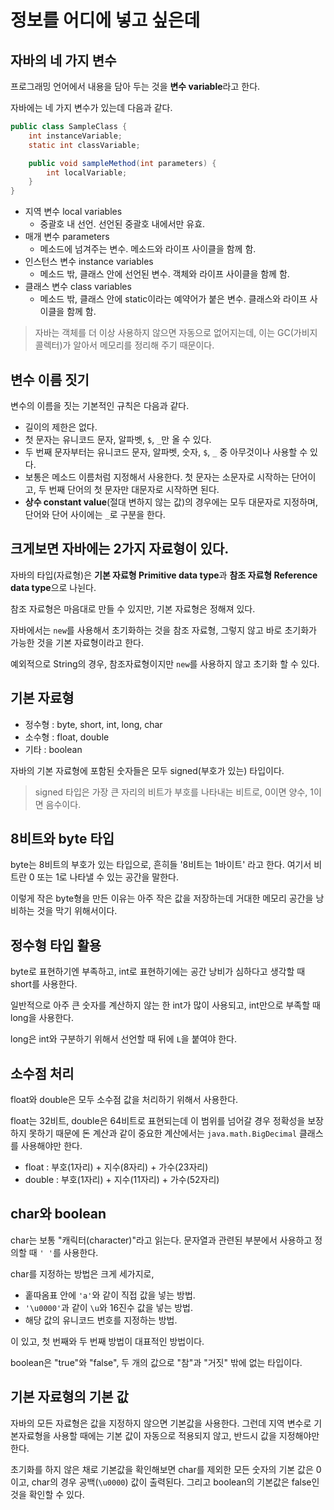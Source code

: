 # 정보를 어디에 넣고 싶은데

## 자바의 네 가지 변수

프로그래밍 언어에서 내용을 담아 두는 것을 **변수 variable**라고 한다.

자바에는 네 가지 변수가 있는데 다음과 같다.

```java
public class SampleClass {
    int instanceVariable;
    static int classVariable;

    public void sampleMethod(int parameters) {
        int localVariable;
    }
}
```

- 지역 변수 local variables
    - 중괄호 내 선언. 선언된 중괄호 내에서만 유효.
- 매개 변수 parameters
    - 메소드에 넘겨주는 변수. 메소드와 라이프 사이클을 함께 함.
- 인스턴스 변수 instance variables
    - 메소드 밖, 클래스 안에 선언된 변수. 객체와 라이프 사이클을 함께 함.
- 클래스 변수 class variables
    - 메소드 밖, 클래스 안에 static이라는 예약어가 붙은 변수. 클래스와 라이프 사이클을 함께 함.

> 자바는 객체를 더 이상 사용하지 않으면 자동으로 없어지는데, 이는 GC(가비지 콜렉터)가 알아서 메모리를 정리해 주기 때문이다.

## 변수 이름 짓기

변수의 이름을 짓는 기본적인 규칙은 다음과 같다.

- 길이의 제한은 없다.
- 첫 문자는 유니코드 문자, 알파벳, `$`, `_`만 올 수 있다.
- 두 번째 문자부터는 유니코드 문자, 알파벳, 숫자, `$`, `_` 중 아무것이나 사용할 수 있다.
- 보통은 메소드 이름처럼 지정해서 사용한다. 첫 문자는 소문자로 시작하는 단어이고, 두 번째 단어의 첫 문자만 대문자로 시작하면 된다.
- **상수 constant value**(절대 변하지 않는 값)의 경우에는 모두 대문자로 지정하며, 단어와 단어 사이에는 `_`로 구분을 한다.

## 크게보면 자바에는 2가지 자료형이 있다.

자바의 타입(자료형)은 **기본 자료형 Primitive data type**과 **참조 자료형 Reference data type**으로 나뉜다.

참조 자료형은 마음대로 만들 수 있지만, 기본 자료형은 정해져 있다.

자바에서는 `new`를 사용해서 초기화하는 것을 참조 자료형, 그렇지 않고 바로 초기화가 가능한 것을 기본 자료형이라고 한다.

예외적으로 String의 경우, 참조자료형이지만 `new`를 사용하지 않고 초기화 할 수 있다.

## 기본 자료형

- 정수형 : byte, short, int, long, char
- 소수형 : float, double
- 기타 : boolean

자바의 기본 자료형에 포함된 숫자들은 모두 signed(부호가 있는) 타입이다.

> signed 타입은 가장 큰 자리의 비트가 부호를 나타내는 비트로, 0이면 양수, 1이면 음수이다.

## 8비트와 byte 타입

byte는 8비트의 부호가 있는 타입으로, 흔히들 '8비트는 1바이트' 라고 한다.
여기서 비트란 0 또는 1로 나타낼 수 있는 공간을 말한다.

이렇게 작은 byte형을 만든 이유는 아주 작은 값을 저장하는데 거대한 메모리 공간을 낭비하는 것을 막기 위해서이다.

## 정수형 타입 활용

byte로 표현하기엔 부족하고, int로 표현하기에는 공간 낭비가 심하다고 생각할 때 short를 사용한다.

일반적으로 아주 큰 숫자를 계산하지 않는 한 int가 많이 사용되고, int만으로 부족할 때 long을 사용한다.

long은 int와 구분하기 위해서 선언할 때 뒤에 `L`을 붙여야 한다.

## 소수점 처리

float와 double은 모두 소수점 값을 처리하기 위해서 사용한다.

float는 32비트, double은 64비트로 표현되는데 이 범위를 넘어갈 경우 정확성을 보장하지 못하기 때문에 돈 계산과 같이 중요한 계산에서는 `java.math.BigDecimal` 클래스를 사용해야만 한다.

- float : 부호(1자리) + 지수(8자리) + 가수(23자리)
- double : 부호(1자리) + 지수(11자리) + 가수(52자리)

## char와 boolean

char는 보통 "캐릭터(character)"라고 읽는다. 문자열과 관련된 부분에서 사용하고 정의할 때 `' '`를 사용한다.

char를 지정하는 방법은 크게 세가지로,

- 홑따옴표 안에 `'a'`와 같이 직접 값을 넣는 방법.
- `'\u0000'`과 같이 `\u`와 16진수 값을 넣는 방법.
- 해당 값의 유니코드 번호를 지정하는 방법.

이 있고, 첫 번째와 두 번째 방법이 대표적인 방법이다.

boolean은 "true"와 "false", 두 개의 값으로 "참"과 "거짓" 밖에 없는 타입이다.

## 기본 자료형의 기본 값

자바의 모든 자료형은 값을 지정하지 않으면 기본값을 사용한다. 그런데 지역 변수로 기본자료형을 사용할 때에는 기본 값이 자동으로 적용되지 않고, 반드시 값을 지정해야만 한다.

초기화를 하지 않은 채로 기본값을 확인해보면 char를 제외한 모든 숫자의 기본 값은 0이고, char의 경우 공백(`\u0000`) 값이 출력된다. 그리고 boolean의 기본값은 false인 것을 확인할 수 있다.